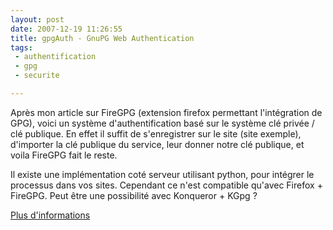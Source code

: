 ```yaml
---
layout: post
date: 2007-12-19 11:26:55
title: gpgAuth - GnuPG Web Authentication
tags:
 - authentification
 - gpg
 - securite

---
```



Après mon article sur FireGPG (extension firefox permettant l'intégration de GPG), voici un système d'authentification basé sur le système clé privée / clé publique. En effet il suffit de s'enregistrer sur le site (site exemple), d'importer la clé publique du service, leur donner notre clé publique, et voila FireGPG fait le reste.

Il existe une implémentation coté serveur utilisant python, pour intégrer le processus dans vos sites. Cependant ce n'est compatible qu'avec Firefox + FireGPG. Peut être une possibilité avec Konqueror + KGpg ?

[Plus d'informations](http://www.gpgauth.com/)


